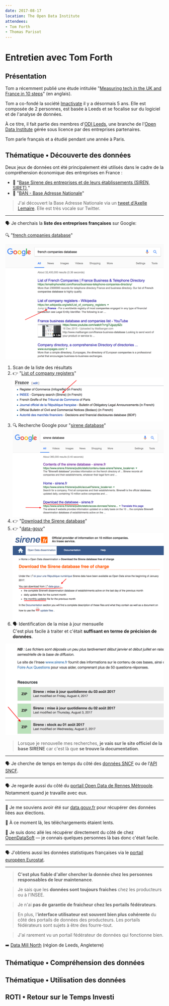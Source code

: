 ```yaml
---
date: 2017-08-17
location: The Open Data Institute
attendees:
- Tom Forth
- Thomas Parisot
---
```


# Entretien avec Tom Forth

## Présentation

Tom a récemment publié une étude intitulée "[Measuring tech in the UK and France in 10 steps](http://tomforth.co.uk/measuringtech/)" (en anglais). 

Tom a co-fondé la société [Imactivate](http://imactivate.com/) il y a désormais 5 ans. Elle est composée de 2 personnes, est basée à Leeds et se focalise sur du logiciel et de l'analyse de données.

À ce titre, il fait partie des membres d'[ODI Leeds](https://odileeds.org/), une branche de l'[Open Data Institute](https://theodi.org/) gérée sous licence par des entreprises partenaires.

Tom parle français et a étudié pendant une année à Paris.

## Thématique • Découverte des données

Deux jeux de données ont été principalement été utilisés dans le cadre de la compréhension économique des entreprises en France :

- 🔗 "[Base Sirene des entreprises et de leurs établissements (SIREN, SIRET)
](https://www.data.gouv.fr/fr/datasets/base-sirene-des-entreprises-et-de-leurs-etablissements-siren-siret/)"
- 🔗 "[BAN - Base Adresse Nationale](https://www.data.gouv.fr/fr/datasets/ban-base-adresse-nationale/)"

> J'ai découvert la Base Adresse Nationale via un [tweet d'Axelle Lemaire](https://twitter.com/axellelemaire/status/807189008023453696). Elle est très vocale sur Twitter.

---

🗣 Je cherchais la **liste des entreprises françaises** sur Google:

🔍 "[french companies database](https://www.google.co.uk/search?q=french+companies+database)"

![](google-search-companies.png)

1. Scan de la liste des résultats
1. 👉 "[List of company registers](https://en.wikipedia.org/wiki/List_of_company_registers#France)"   
![](wikipedia-company-registers-france.png)
1. 🔍 Recherche Google pour "[sirene database](http://google.co.uk/search?q=sirene%20database)"  
![](google-search-sirene-database.png)
1. 👉 "[Download the Sirene database](https://www.sirene.fr/sirene/public/static/acces-donnees?sirene_locale=en)"    
1. 👉 "[data-gouv](https://www.data.gouv.fr/en/datasets/base-sirene-des-entreprises-et-de-leurs-etablissements-siren-siret/)"     
![](sirene-database-download.png)
1. 🗣 Identification de la mise à jour mensuelle  
C'est plus facile à traiter et c'était **suffisant en terme de précision de données**.

![](dataset-sirene-stock.png)

> Lorsque je renouvelle mes recherches, **je vais sur le site officiel de la base SIRENE** car c'est là que **se trouve la documentation**.

---

🗣 Je cherche de temps en temps du côté des [données SNCF](https://ressources.data.sncf.com/explore/?sort=modified) ou de l'[API SNCF](https://data.sncf.com/api). 

---

🗣 Je regarde aussi du côté du [portail Open Data de Rennes Métropole](https://data.rennesmetropole.fr/). Notamment quand je travaille avec eux.

---

🤔 Je me souviens avoir été sur [data.gouv.fr](https://www.data.gouv.fr/en/) pour récupérer des données liées aux élections.

😤 À ce moment là, les téléchargements étaient lents.

💬 Je suis donc allé les récupérer directement du côté de chez [OpenDataSoft](https://www.opendatasoft.com/) — je connais quelques personnes là bas donc c'était facile.

---

🗣 J'obtiens aussi les données statistiques françaises via le [portail européen Eurostat](http://ec.europa.eu/eurostat/).

---

> **C'est plus fiable d'aller chercher la donnée chez les personnes responsables de leur maintenance**.

> Je sais que les **données sont toujours fraiches** chez les producteurs ou à l'INSEE.
 
> Je n'ai **pas de garantie de fraicheur chez les portails fédérateurs**.

> En plus, l'**interface utilisateur est souvent bien plus cohérente** du côté des portails de données des producteurs.
> Les portails fédérateurs sont sujets à être des fourre-tout.

> J'ai rarement vu un portail fédérateur de données qui fonctionne bien.

➡️ [Data Mill North](https://datamillnorth.org/) (région de Leeds, Angleterre)


## Thématique • Compréhension des données

## Thématique • Utilisation des données



## ROTI • Retour sur le Temps Investi